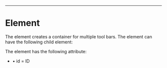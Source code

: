 

---

# Element

The <toolbargroup> element creates a container for multiple tool bars. The element can have the following child element:

<toolbar>

The <toolbargroup> element has the following attribute:

- • id = ID